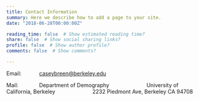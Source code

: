```yaml
---
title: Contact Information
summary: Here we describe how to add a page to your site.
date: "2018-06-28T00:00:00Z"

reading_time: false  # Show estimated reading time?
share: false  # Show social sharing links?
profile: false  # Show author profile?
comments: false  # Show comments?

---
```


Email: &nbsp;&nbsp;&nbsp;&nbsp;&nbsp;&nbsp;&nbsp;&nbsp;&nbsp;&nbsp; caseybreen@berkeley.edu


Mail: &nbsp;&nbsp;&nbsp;&nbsp;&nbsp;&nbsp;&nbsp;&nbsp;&nbsp;&nbsp;&nbsp;&nbsp; Department of Demography
&nbsp;&nbsp;&nbsp;&nbsp;&nbsp;&nbsp;&nbsp;&nbsp;&nbsp;&nbsp;&nbsp;&nbsp; &nbsp;&nbsp;&nbsp;&nbsp;&nbsp;&nbsp; &nbsp;&nbsp;&nbsp; University of California, Berkeley
&nbsp;&nbsp;&nbsp;&nbsp;&nbsp;&nbsp;&nbsp;&nbsp;&nbsp;&nbsp;&nbsp;&nbsp;&nbsp;&nbsp;&nbsp;&nbsp;&nbsp;&nbsp;&nbsp;&nbsp;&nbsp;&nbsp;&nbsp; 2232 Piedmont Ave, Berkeley CA 94708
